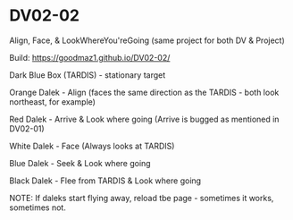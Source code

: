 # DV02-02
Align, Face, &amp; LookWhereYou'reGoing
(same project for both DV & Project)

Build: https://goodmaz1.github.io/DV02-02/


Dark Blue Box (TARDIS) - stationary target

Orange Dalek - Align (faces the same direction as the TARDIS - both look northeast, for example)

Red Dalek - Arrive & Look where going (Arrive is bugged as mentioned in DV02-01)

White Dalek - Face (Always looks at TARDIS)

Blue Dalek - Seek & Look where going 

Black Dalek - Flee from TARDIS & Look where going



NOTE: If daleks start flying away, reload tbe page - sometimes it works, sometimes not.
